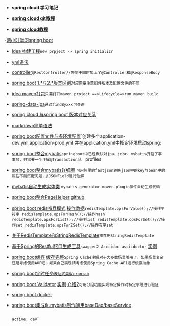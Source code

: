 - **spring cloud 学习笔记**

- [**spring cloud git教程**](https://github.com/forezp/SpringCloudLearning)
- [**spring cloud教程**](https://blog.csdn.net/forezp/article/details/70148833/)

-[两小时学习spring boot](https://blog.csdn.net/forezp/article/details/61472783)
  * [idea 构建工程](#ideal_build)`new prpject -> spring initializr`
  * [yml语法](https://blog.csdn.net/vincent_hbl/article/details/75411243)
  * [controller]()`@RestController//等同于同时加上了@Controller和@ResponseBody`
  * [spring boot 1.*与2.*版本区别](https://blog.csdn.net/j3T9Z7H/article/details/79417470)`对应需要注意组件版本及配置文件的不同`
  * [idea maven打包](https://blog.csdn.net/qq_41823385/article/details/80366766)`只需打开maven project ==>Lifecycle=>run maven build`
  * [spring-data-jpa](https://www.cnblogs.com/dreamroute/p/5173896.html)`通过findByxxx可查询`
  * [spring cloud 与spring boot 版本对应关系](https://blog.csdn.net/ljj_9/article/details/78645267)
  * [markdown简单语法](https://www.jianshu.com/p/191d1e21f7ed)
  * [spring boot配置文件与多环境配置](https://blog.csdn.net/forezp/article/details/70437576)`创建多个application-dev.yml,application-prod.yml 并在application.yml中指定环境启动spring:
  * [spring boot整合mybatis](https://blog.csdn.net/forezp/article/details/70833629)`springboot中已经默认对jpa、jdbc、mybatis开启了事事务，只需要一个注解@Transactional `                                                                                                                                                        profiles:
  * [spring boot整合mybatis详细版](http://blog.720ui.com/2016/springboot_02_data_mybatis/) `可用阿里的fastjson转换json中的key与bean中的属性不能匹配问题，@JSONField进行注解`
  * [mybatis自动生成实体类](https://blog.csdn.net/u011734144/article/details/60351678) `mybatis-generator-maven-plugin插件自动生成代码` 
  * [spring boot整合PageHelper](https://www.cnblogs.com/onetwo/p/7371778.html)  [github](https://github.com/pagehelper/Mybatis-PageHelper/blob/master/wikis/zh/HowToUse.md)                                                                                                                                                     
  * [spring boot redis](https://www.cnblogs.com/EasonJim/p/7805665.html)[哨兵模式](https://www.cnblogs.com/EasonJim/p/7805665.html) [操作数据](https://www.cnblogs.com/EasonJim/p/7803067.html)`redisTemplate.opsForValue();//操作字符串
                                                                                                                                                                                        redisTemplate.opsForHash();//操作hash
                                                                                                                                                                                        redisTemplate.opsForList();//操作list
                                                                                                                                                                                        redisTemplate.opsForSet();//操作set
                                                                                                                                                                                        redisTemplate.opsForZSet();//操作有序set`
  * [关于RedisTemplate和StringRedisTemplate](https://blog.csdn.net/notsaltedfish/article/details/75948281)`推荐用StringRedisTemplate`   
  * [基于Spring的Restful接口生成工具](https://www.jianshu.com/p/ecb8daa4ecf7)`swagger2 Asciidoc asciidoctor` [实例](https://blog.csdn.net/forezp/article/details/71023510)   
  * [spring boot缓存](https://blog.csdn.net/forezp/article/details/71023614) [缓存完整](http://jinnianshilongnian.iteye.com/blog/2001040)`Spring Cache注解对于大多数场景够用了，如果场景复杂还是考虑使用AOP吧；如果自己实现请考虑使用Spring Cache API进行缓存抽象`   
  * [spring boot定时任务](https://blog.csdn.net/forezp/article/details/71023783)[`表达式类似crontab`](https://docs.spring.io/spring/docs/current/javadoc-api/org/springframework/scheduling/support/CronSequenceGenerator.html)   
  * [spring boot Validator](https://blog.csdn.net/wingkoo1986/article/details/70768730) [实例](https://blog.csdn.net/forezp/article/details/71023817)  [介绍2](https://www.cnblogs.com/mr-yang-localhost/p/7812038.html)`可用分组功能实现特定操作对特定字段进行验证`
  * [spring boot docker](https://blog.csdn.net/forezp/article/details/71024219)   
  * [spring boot集成tk.mybatis制作通用baseDao/baseService](https://blog.csdn.net/shikaiwencn/article/details/52485883)
     
     
                                                                                                                                                           
                                                                                                                                                           active: dev`
  
  
  
  
  
  
  
  